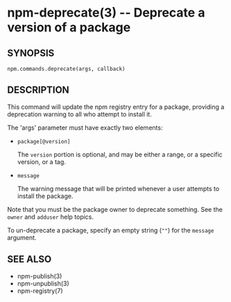 npm-deprecate(3) -- Deprecate a version of a package
====================================================










































<extoc></extoc>

## SYNOPSIS

    npm.commands.deprecate(args, callback)

## DESCRIPTION

This command will update the npm registry entry for a package, providing
a deprecation warning to all who attempt to install it.

The 'args' parameter must have exactly two elements:

* `package[@version]`

    The `version` portion is optional, and may be either a range, or a
    specific version, or a tag.

* `message`

    The warning message that will be printed whenever a user attempts to
    install the package.

Note that you must be the package owner to deprecate something.  See the
`owner` and `adduser` help topics.

To un-deprecate a package, specify an empty string (`""`) for the `message` argument.

## SEE ALSO

* npm-publish(3)
* npm-unpublish(3)
* npm-registry(7)
